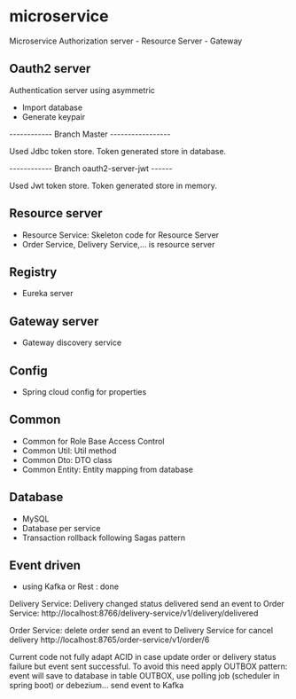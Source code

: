# microservice
Microservice Authorization server - Resource Server - Gateway

## Oauth2 server
Authentication server using asymmetric

- Import database
- Generate keypair

------------ Branch Master -----------------
 
 Used Jdbc token store. Token generated store in database.
 
------------ Branch oauth2-server-jwt ------
 
 Used Jwt token store. Token generated store in memory.

## Resource server
- Resource Service: Skeleton code for Resource Server
- Order Service, Delivery Service,... is resource server

## Registry
- Eureka server

## Gateway server
- Gateway discovery service

## Config
- Spring cloud config for properties

## Common

- Common for Role Base Access Control
- Common Util: Util method
- Common Dto: DTO class
- Common Entity: Entity mapping from database
 
## Database
- MySQL
- Database per service
- Transaction rollback following Sagas pattern

## Event driven
- using Kafka or Rest : done

Delivery Service:
Delivery changed status delivered send an event to Order Service:
http://localhost:8766/delivery-service/v1/delivery/delivered

Order Service:
delete order send an event to Delivery Service for cancel delivery
http://localhost:8765/order-service/v1/order/6

Current code not fully adapt ACID in case update order or delivery status failure but event sent successful. To avoid this need apply OUTBOX pattern: event will save to database in table OUTBOX, use polling job (scheduler in spring boot) or debezium... send event to Kafka
